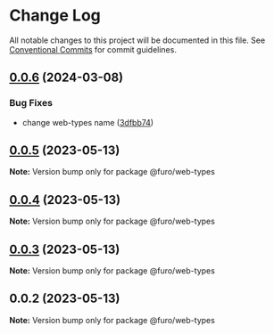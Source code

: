 # Change Log

All notable changes to this project will be documented in this file.
See [Conventional Commits](https://conventionalcommits.org) for commit guidelines.

## [0.0.6](https://github.com/eclipse/eclipsefuro-web/compare/@furo/web-types@0.0.5...@furo/web-types@0.0.6) (2024-03-08)

### Bug Fixes

- change web-types name ([3dfbb74](https://github.com/eclipse/eclipsefuro-web/commit/3dfbb74790d69f910ee942bea25b01d013daa2ae))

## [0.0.5](https://github.com/eclipse/eclipsefuro-web/compare/@furo/web-types@0.0.4...@furo/web-types@0.0.5) (2023-05-13)

**Note:** Version bump only for package @furo/web-types

## [0.0.4](https://github.com/eclipse/eclipsefuro-web/compare/@furo/web-types@0.0.3...@furo/web-types@0.0.4) (2023-05-13)

**Note:** Version bump only for package @furo/web-types

## [0.0.3](https://github.com/eclipse/eclipsefuro-web/compare/@furo/web-types@0.0.2...@furo/web-types@0.0.3) (2023-05-13)

**Note:** Version bump only for package @furo/web-types

## 0.0.2 (2023-05-13)

**Note:** Version bump only for package @furo/web-types
